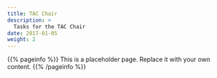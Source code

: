 ```yaml
---
title: TAC Chair
description: >
  Tasks for the TAC Chair 
date: 2017-01-05
weight: 2
---
```


{{% pageinfo %}}
This is a placeholder page. Replace it with your own content.
{{% /pageinfo %}}

